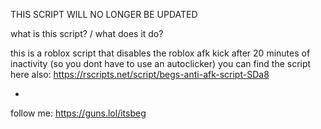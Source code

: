  THIS SCRIPT WILL NO LONGER BE UPDATED

what is this script? / what does it do?

this is a roblox script that disables the roblox afk kick after 20 minutes of inactivity (so you dont have to use an autoclicker)
you can find the script here also:
https://rscripts.net/script/begs-anti-afk-script-SDa8




-
follow me: https://guns.lol/itsbeg 
